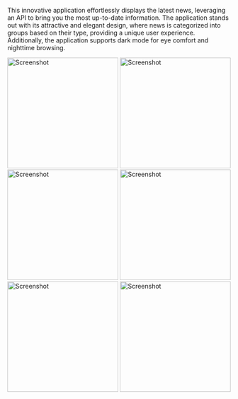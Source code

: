 This innovative application effortlessly displays the latest news, leveraging an API to bring you the most up-to-date information. The application stands out with its attractive and elegant design, where news is categorized into groups based on their type, providing a unique user experience. Additionally, the application supports dark mode for eye comfort and nighttime browsing.

<img src="https://github.com/user-attachments/assets/3e090b03-b790-4957-a972-12fd76a31ccc" alt="Screenshot" width="250"/>
<img src="https://github.com/user-attachments/assets/233d4598-595d-49df-bced-b5cd7cff0588" alt="Screenshot" width="250"/>
<img src="https://github.com/user-attachments/assets/1b2664a7-f302-49bb-a99d-9941ad6474da" alt="Screenshot" width="250"/>
<img src="https://github.com/user-attachments/assets/31fee8b5-c08d-4219-b833-ea304b2f1c74" alt="Screenshot" width="250"/>
<img src="https://github.com/user-attachments/assets/f48ab480-6285-4e6d-a22d-d1ac087f3cd1" alt="Screenshot" width="250"/>
<img src="https://github.com/user-attachments/assets/229a4a08-d31e-4e11-a839-151cf75ef11d" alt="Screenshot" width="250"/>


